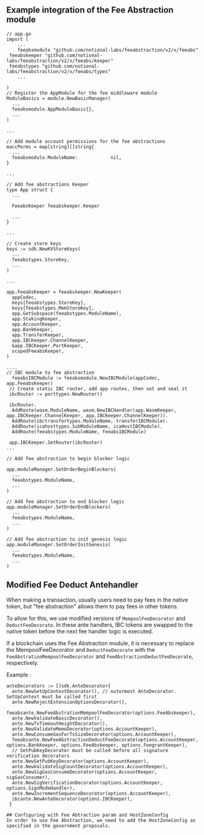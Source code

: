 ## Example integration of the Fee Abstraction module

```
// app.go
import (
    ... 
    feeabsmodule "github.com/notional-labs/feeabstraction/v2/x/feeabs"
 feeabskeeper "github.com/notional-labs/feeabstraction/v2/x/feeabs/keeper"
 feeabstypes "github.com/notional-labs/feeabstraction/v2/x/feeabs/types"
    ...

)
// Register the AppModule for the fee middleware module
ModuleBasics = module.NewBasicManager(
  ...
  feeabsmodule.AppModuleBasic{},
  ...
)

... 

// Add module account permissions for the fee abstractions
maccPerms = map[string][]string{
  ...
  feeabsmodule.ModuleName:            nil,
}

...

// Add fee abstractions Keeper
type App struct {
  ...

  FeeabsKeeper feeabskeeper.Keeper

  ...
}

...

// Create store keys 
keys := sdk.NewKVStoreKeys(
  ...
  feeabstypes.StoreKey,
  ...
)

... 

app.FeeabsKeeper = feeabskeeper.NewKeeper(
  appCodec,
  keys[feeabstypes.StoreKey],
  keys[feeabstypes.MemStoreKey],
  app.GetSubspace(feeabstypes.ModuleName),
  app.StakingKeeper,
  app.AccountKeeper,
  app.BankKeeper,
  app.TransferKeeper,
  app.IBCKeeper.ChannelKeeper,
  &app.IBCKeeper.PortKeeper,
  scopedFeeabsKeeper,
)

....
// IBC module to fee abstraction
  feeabsIBCModule := feeabsmodule.NewIBCModule(appCodec, app.FeeabsKeeper)
 // Create static IBC router, add app routes, then set and seal it
 ibcRouter := porttypes.NewRouter()

 ibcRouter.
  AddRoute(wasm.ModuleName, wasm.NewIBCHandler(app.WasmKeeper, app.IBCKeeper.ChannelKeeper, app.IBCKeeper.ChannelKeeper)).
  AddRoute(ibctransfertypes.ModuleName, transferIBCModule).
  AddRoute(icahosttypes.SubModuleName, icaHostIBCModule).
  AddRoute(feeabstypes.ModuleName, feeabsIBCModule)

 app.IBCKeeper.SetRouter(ibcRouter)
...

// Add fee abstraction to begin blocker logic

app.moduleManager.SetOrderBeginBlockers(
  ...
  feeabstypes.ModuleName,
  ...
)

// Add fee abstraction to end blocker logic
app.moduleManager.SetOrderEndBlockers(
  ...
  feeabstypes.ModuleName,
  ...
)

// Add fee abstraction to init genesis logic
app.moduleManager.SetOrderInitGenesis(
  ...
  feeabstypes.ModuleName,
  ...
)
```



## Modified Fee Deduct Antehandler

When making a transaction, usually users need to pay fees in the native token, but "fee abstraction" allows them to pay fees in other tokens.

To allow for this, we use modified versions of `MempoolFeeDecorator` and `DeductFeeDecorate`. In these ante handlers, IBC tokens are swapped to the native token before the next fee handler logic is executed.

If a blockchain uses the Fee Abstraction module, it is necessary to replace the MempoolFeeDecorator and `DeductFeeDecorate` with the `FeeAbstrationMempoolFeeDecorator` and `FeeAbstractionDeductFeeDecorate`, respectively.


Example :

```
anteDecorators := []sdk.AnteDecorator{
  ante.NewSetUpContextDecorator(), // outermost AnteDecorator. SetUpContext must be called first
  ante.NewRejectExtensionOptionsDecorator(),
  feeabsante.NewFeeAbstrationMempoolFeeDecorator(options.FeeAbskeeper),
  ante.NewValidateBasicDecorator(),
  ante.NewTxTimeoutHeightDecorator(),
  ante.NewValidateMemoDecorator(options.AccountKeeper),
  ante.NewConsumeGasForTxSizeDecorator(options.AccountKeeper),
  feeabsante.NewFeeAbstractionDeductFeeDecorate(options.AccountKeeper, options.BankKeeper, options.FeeAbskeeper, options.FeegrantKeeper),
  // SetPubKeyDecorator must be called before all signature verification decorators
  ante.NewSetPubKeyDecorator(options.AccountKeeper),
  ante.NewValidateSigCountDecorator(options.AccountKeeper),
  ante.NewSigGasConsumeDecorator(options.AccountKeeper, sigGasConsumer),
  ante.NewSigVerificationDecorator(options.AccountKeeper, options.SignModeHandler),
  ante.NewIncrementSequenceDecorator(options.AccountKeeper),
  ibcante.NewAnteDecorator(options.IBCKeeper),
 }

## Configuring with Fee Abtraction param and HostZoneConfig
In order to use Fee Abstraction, we need to add the HostZoneConfig as specified in the government proposals.
